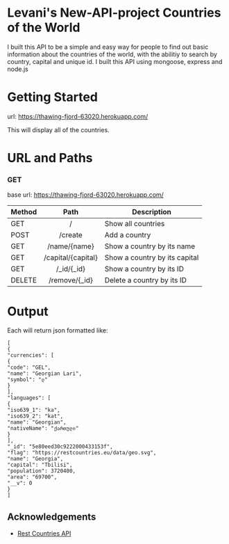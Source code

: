 # Levani's  New-API-project Countries of the World

I built this API to be a simple and easy way for people to find out basic information about the countries of the world, with the abilitiy to search by country, capital and unique id.   I built this API using mongoose, express and node.js

# Getting Started

url: https://thawing-fjord-63020.herokuapp.com/

This will display all of the countries.

# URL and Paths

### GET

base url: https://thawing-fjord-63020.herokuapp.com/

| Method |      Path         | Description                                   |
| ------ | :------------:    | --------------------------------------------- |
| GET    |     /             | Show all countries                            |
| POST   |     /create       | Add a country                                 |
| GET    |   /name/{name}    | Show a country by its name                    |
| GET    | /capital/{capital}| Show a country by its capital                 |
| GET    |   /_id/{_id}      | Show a country by its ID                      |
| DELETE |    /remove/{_id}  | Delete a country by its ID                    |


# Output

Each will return json formatted like:
```
[
{
"currencies": [
{
"code": "GEL",
"name": "Georgian Lari",
"symbol": "ლ"
}
],
"languages": [
{
"iso639_1": "ka",
"iso639_2": "kat",
"name": "Georgian",
"nativeName": "ქართული"
}
],
"_id": "5e80eed30c9222000433153f",
"flag": "https://restcountries.eu/data/geo.svg",
"name": "Georgia",
"capital": "Tbilisi",
"population": 3720400,
"area": "69700",
"__v": 0
}
]
```

## Acknowledgements

* [Rest Countries API](https://restcountries.eu/)





